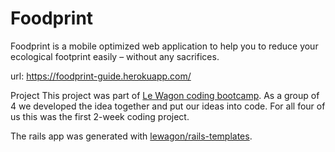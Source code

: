 # Foodprint

Foodprint is a mobile optimized web application to help you to reduce your ecological footprint easily – without any sacrifices.

url: https://foodprint-guide.herokuapp.com/

Project
This project was part of [Le Wagon coding bootcamp](https://www.lewagon.com). As a group of 4 we developed the idea together and put our ideas into code. For all four of us this was the first 2-week coding project.

The rails app was generated with [lewagon/rails-templates](https://github.com/lewagon/rails-templates).
